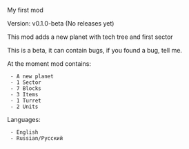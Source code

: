 My first mod

Version: v0.1.0-beta (No releases yet)

This mod adds a new planet with tech tree and first sector

This is a beta, it can contain bugs, if you found a bug, tell me.

At the moment mod contains:

     - A new planet
     - 1 Sector
     - 7 Blocks
     - 3 Items
     - 1 Turret
     - 2 Units

Languages:

     - English
     - Russian/Русский
